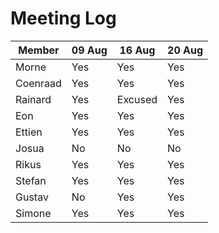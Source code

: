 # Meeting Log

<table>
  <thead>
    <tr>
      <th>Member</th>
      <th>09 Aug</th>
      <th>16 Aug</th>
      <th>20 Aug</th>
    </tr>
  </thead>
  <tbody>
    <tr>
      <td>Morne</td>
      <td>Yes</td>
      <td>Yes</td>
      <td>Yes</td>
    </tr>
    <tr>
      <td>Coenraad</td>
      <td>Yes</td>
      <td>Yes</td>
      <td>Yes</td>
    </tr>
    <tr>
      <td>Rainard</td>
      <td>Yes</td>
      <td>Excused</td>
      <td>Yes</td>
    </tr>
    <tr>
      <td>Eon</td>
      <td>Yes</td>
      <td>Yes</td>
      <td>Yes</td>
    </tr>
    <tr>
      <td>Ettien</td>
      <td>Yes</td>
      <td>Yes</td>
      <td>Yes</td>
    </tr>
    <tr>
      <td>Josua</td>
      <td>No</td>
      <td>No</td>
      <td>No</td>
    </tr>
    <tr>
      <td>Rikus</td>
      <td>Yes</td>
      <td>Yes</td>
      <td>Yes</td>
    </tr>
    <tr>
      <td>Stefan</td>
      <td>Yes</td>
      <td>Yes</td>
      <td>Yes</td>
    </tr>
    <tr>
      <td>Gustav</td>
      <td>No</td>
      <td>Yes</td>
      <td>Yes</td>
    </tr>
    <tr>
      <td>Simone</td>
      <td>Yes</td>
      <td>Yes</td>
      <td>Yes</td>
    </tr>
  </tbody>
</table>
